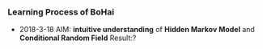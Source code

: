 ### Learning Process of BoHai

- 2018-3-18  AIM: **intuitive understanding** of **Hidden Markov Model** and **Conditional Random Field**
Result:?
